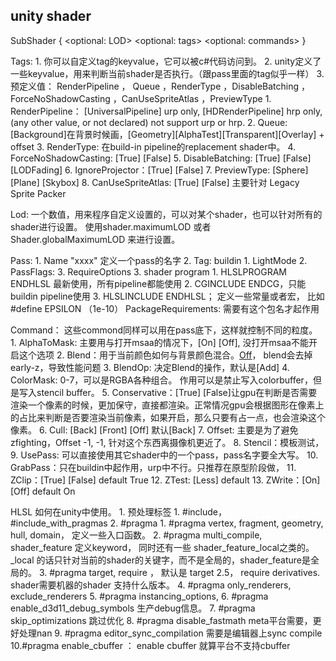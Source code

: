 ## unity shader

SubShader
{
    <optional: LOD>
    <optional: tags>
    <optional: commands>
    <One or more Pass definitions>
}

Tags: 
    1. 你可以自定义tag的keyvalue，它可以被c#代码访问到。
    2. unity定义了一些keyvalue，用来判断当前shader是否执行。（跟pass里面的tag似乎一样）
    3. 预定义值： RenderPipeline ， Queue ，RenderType ，DisableBatching ，ForceNoShadowCasting ，CanUseSpriteAtlas ，PreviewType 
        1. RenderPipeline： [UniversalPipeline] urp only, [HDRenderPipeline] hrp only, (any other value, or not declared) not support urp or hrp.
        2. Queue: [Background]在背景时候画，[Geometry][AlphaTest][Transparent][Overlay] + offset
        3. RenderType: 在build-in pipeline的replacement shader中。
        4. ForceNoShadowCasting: [True]  [False]
        5. DisableBatching: [True] [False] [LODFading]
        6. IgnoreProjector：[True] [False]
        7. PreviewType: [Sphere] [Plane] [Skybox]
        8. CanUseSpriteAtlas: [True] [False] 主要针对 Legacy Sprite Packer

Lod: 一个数值，用来程序自定义设置的，可以对某个shader，也可以针对所有的shader进行设置。
    使用shader.maximumLOD 或者  Shader.globalMaximumLOD 来进行设置。

Pass: 
    1. Name "xxxx" 定义一个pass的名字
    2. Tag:
        buildin
            1. LightMode 
            2. PassFlags:
            3. RequireOptions 
    3. shader program
        1. HLSLPROGRAM ENDHLSL  最新使用，所有pipeline都能使用
        2. CGINCLUDE ENDCG，只能buildin pipeline使用
        3. HLSLINCLUDE ENDHLSL； 定义一些常量或者宏， 比如 #define EPSILON （1e-10）
PackageRequirements: 需要有这个包名才起作用

Command： 这些commond同样可以用在pass底下，这样就控制不同的粒度。
    1. AlphaToMask: 主要用与打开msaa的情况下，[On] [Off], 没打开msaa不能开启这个选项
    2. Blend：用于当前颜色如何与背景颜色混合。[Off](默认)， blend会去掉early-z，导致性能问题
    3. BlendOp: 决定Blend的操作，默认是[Add]
    4. ColorMask: 0-7，可以是RGBA各种组合。 作用可以是禁止写入colorbuffer，但是写入stencil buffer。
    5. Conservative：[True] [False]让gpu在判断是否需要渲染一个像素的时候，更加保守，直接都渲染。正常情况gpu会根据图形在像素上的占比来判断是否要渲染当前像素，如果开启，那么只要有占一点，也会渲染这个像素。
    6. Cull: [Back] [Front] [Off] 默认[Back]
    7. Offset: 主要是为了避免zfighting，Offset -1, -1, 针对这个东西离摄像机更近了。
    8. Stencil：模板测试，
    9. UsePass: 可以直接使用其它shader中的一个pass，pass名字要全大写。
    10. GrabPass：只在buildin中起作用，urp中不行。只推荐在原型阶段做，
    11. ZClip：[True] [False] default True
    12. ZTest: [Less] default
    13. ZWrite：[On] [Off] default On

HLSL 如何在unity中使用。
    1. 预处理标签
        1. #include， #include_with_pragmas
        2. #pragma
            1. #pragma vertex, fragment, geometry, hull, domain， 定义一些入口函数。
            2. #pragma multi_compile, shader_feature 定义keyword， 同时还有一些 shader_feature_local之类的。 _local 的话只针对当前的shader的关键字，而不是全局的，shader_feature是全局的。
            3. #pragma target, require ， 默认是 target 2.5， require derivatives. shader需要机器的shader 支持什么版本。
            4. #pragma only_renderers, exclude_renderers 
            5. #pragma instancing_options, 
            6. #pragma enable_d3d11_debug_symbols 生产debug信息。
            7. #pragma skip_optimizations 跳过优化
            8. #pragma disable_fastmath meta平台需要，更好处理nan
            9. #pragma editor_sync_compilation 需要是编辑器上sync compile
            10.#pragma enable_cbuffer ： enable cbuffer 就算平台不支持cbuffer
    

